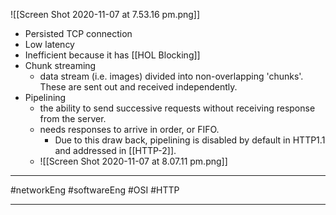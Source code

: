 ![[Screen Shot 2020-11-07 at 7.53.16 pm.png]]
- Persisted TCP connection
- Low latency
- Inefficient because it has [[HOL Blocking]]
- Chunk streaming
	- data stream (i.e. images) divided into non-overlapping 'chunks'. These are sent out and received independently.
- Pipelining
	- the ability to send successive requests without receiving response from the server.
	- needs responses to arrive in order, or FIFO.
		-  Due to this draw back, pipelining is disabled by default in HTTP1.1 and addressed in [[HTTP-2]].
	- ![[Screen Shot 2020-11-07 at 8.07.11 pm.png]]

---

#networkEng #softwareEng #OSI #HTTP

---